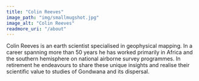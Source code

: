 ```yaml
---
title: "Colin Reeves"
image_path: "img/smallmugshot.jpg"
image_alt: "Colin Reeves"
readmore_uri: "/about"
---
```


Colin Reeves is an earth scientist specialised in geophysical mapping. In a
career spanning more than 50 years he has worked primarily in Africa and the
southern hemisphere on national airborne survey programmes. In retirement he
endeavours to share these unique insights and realise their scientific value to
studies of Gondwana and its dispersal.
